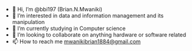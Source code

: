 - 👋 Hi, I’m @bbi197 (Brian.N.Mwaniki)
- 👀 I’m interested in data and information management and its manipulation
- 🌱 I’m currently studying in Computer science
- 💞️ I’m looking to collaborate on anything hardware or software related
- 📫 How to reach me mwanikibrian1884@gmail.com

<!---
this is a comment that i just changed from the default comment 
--->

